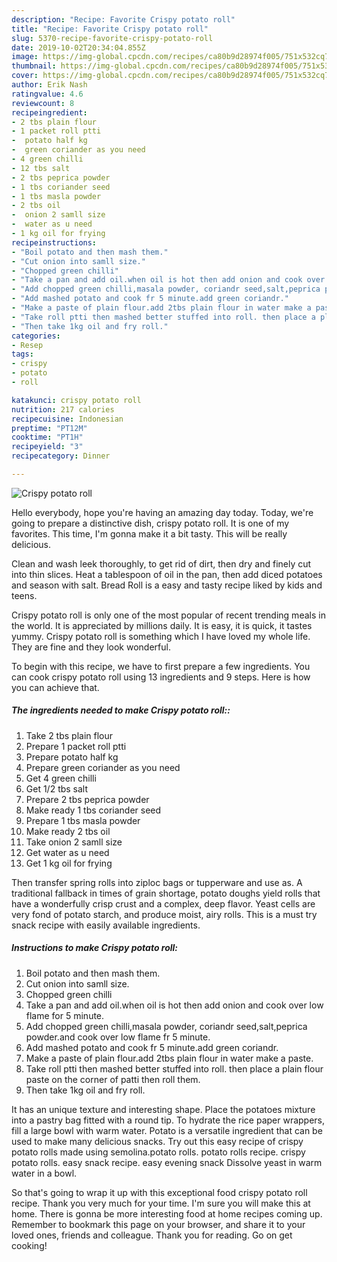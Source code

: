 ```yaml
---
description: "Recipe: Favorite Crispy potato roll"
title: "Recipe: Favorite Crispy potato roll"
slug: 5370-recipe-favorite-crispy-potato-roll
date: 2019-10-02T20:34:04.855Z
image: https://img-global.cpcdn.com/recipes/ca80b9d28974f005/751x532cq70/crispy-potato-roll-recipe-main-photo.jpg
thumbnail: https://img-global.cpcdn.com/recipes/ca80b9d28974f005/751x532cq70/crispy-potato-roll-recipe-main-photo.jpg
cover: https://img-global.cpcdn.com/recipes/ca80b9d28974f005/751x532cq70/crispy-potato-roll-recipe-main-photo.jpg
author: Erik Nash
ratingvalue: 4.6
reviewcount: 8
recipeingredient:
- 2 tbs plain flour
- 1 packet roll ptti
-  potato half kg
-  green coriander as you need
- 4 green chilli
- 12 tbs salt
- 2 tbs peprica powder
- 1 tbs coriander seed
- 1 tbs masla powder
- 2 tbs oil
-  onion 2 samll size
-  water as u need
- 1 kg oil for frying
recipeinstructions:
- "Boil potato and then mash them."
- "Cut onion into samll size."
- "Chopped green chilli"
- "Take a pan and add oil.when oil is hot then add onion and cook over low flame for 5 minute."
- "Add chopped green chilli,masala powder, coriandr seed,salt,peprica powder.and cook over low flame fr 5 minute."
- "Add mashed potato and cook fr 5 minute.add green coriandr."
- "Make a paste of plain flour.add 2tbs plain flour in water make a paste."
- "Take roll ptti then mashed better stuffed into roll. then place a plain flour paste on the corner of patti then roll them."
- "Then take 1kg oil and fry roll."
categories:
- Resep
tags:
- crispy
- potato
- roll

katakunci: crispy potato roll
nutrition: 217 calories
recipecuisine: Indonesian
preptime: "PT12M"
cooktime: "PT1H"
recipeyield: "3"
recipecategory: Dinner

---
```



![Crispy potato roll](https://img-global.cpcdn.com/recipes/ca80b9d28974f005/751x532cq70/crispy-potato-roll-recipe-main-photo.jpg)

Hello everybody, hope you're having an amazing day today. Today, we're going to prepare a distinctive dish, crispy potato roll. It is one of my favorites. This time, I'm gonna make it a bit tasty. This will be really delicious.

Clean and wash leek thoroughly, to get rid of dirt, then dry and finely cut into thin slices. Heat a tablespoon of oil in the pan, then add diced potatoes and season with salt. Bread Roll is a easy and tasty recipe liked by kids and teens.

Crispy potato roll is only one of the most popular of recent trending meals in the world. It is appreciated by millions daily. It is easy, it is quick, it tastes yummy. Crispy potato roll is something which I have loved my whole life. They are fine and they look wonderful.


To begin with this recipe, we have to first prepare a few ingredients. You can cook crispy potato roll using 13 ingredients and 9 steps. Here is how you can achieve that.

##### The ingredients needed to make Crispy potato roll::

1. Take 2 tbs plain flour
1. Prepare 1 packet roll ptti
1. Prepare  potato half kg
1. Prepare  green coriander as you need
1. Get 4 green chilli
1. Get 1/2 tbs salt
1. Prepare 2 tbs peprica powder
1. Make ready 1 tbs coriander seed
1. Prepare 1 tbs masla powder
1. Make ready 2 tbs oil
1. Take  onion 2 samll size
1. Get  water as u need
1. Get 1 kg oil for frying


Then transfer spring rolls into ziploc bags or tupperware and use as. A traditional fallback in times of grain shortage, potato doughs yield rolls that have a wonderfully crisp crust and a complex, deep flavor. Yeast cells are very fond of potato starch, and produce moist, airy rolls. This is a must try snack recipe with easily available ingredients. 

##### Instructions to make Crispy potato roll:

1. Boil potato and then mash them.
1. Cut onion into samll size.
1. Chopped green chilli
1. Take a pan and add oil.when oil is hot then add onion and cook over low flame for 5 minute.
1. Add chopped green chilli,masala powder, coriandr seed,salt,peprica powder.and cook over low flame fr 5 minute.
1. Add mashed potato and cook fr 5 minute.add green coriandr.
1. Make a paste of plain flour.add 2tbs plain flour in water make a paste.
1. Take roll ptti then mashed better stuffed into roll. then place a plain flour paste on the corner of patti then roll them.
1. Then take 1kg oil and fry roll.


It has an unique texture and interesting shape. Place the potatoes mixture into a pastry bag fitted with a round tip. To hydrate the rice paper wrappers, fill a large bowl with warm water. Potato is a versatile ingredient that can be used to make many delicious snacks. Try out this easy recipe of crispy potato rolls made using semolina.potato rolls. potato rolls recipe. crispy potato rolls. easy snack recipe. easy evening snack Dissolve yeast in warm water in a bowl. 

So that's going to wrap it up with this exceptional food crispy potato roll recipe. Thank you very much for your time. I'm sure you will make this at home. There is gonna be more interesting food at home recipes coming up. Remember to bookmark this page on your browser, and share it to your loved ones, friends and colleague. Thank you for reading. Go on get cooking!
